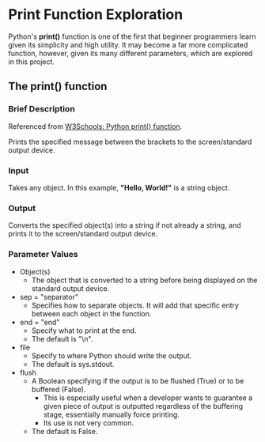 # Print Function Exploration

Python's **print()** function is one of the first that beginner programmers learn given its simplicity and high utility. It may become a far more complicated function, however, given its many different parameters, which are explored in this project.

## The print() function

### Brief Description

Referenced from [W3Schools: Python print() function](https://www.w3schools.com/python/ref_func_print.asp).

Prints the specified message between the brackets to the screen/standard output device.

### Input

Takes any object. In this example, **"Hello, World!"** is a string object.

### Output

Converts the specified object(s) into a string if not already a string, and prints it to the screen/standard output device.

### Parameter Values
- Object(s)
    - The object that is converted to a string before being displayed on the standard output device.
- sep = "separator"
    - Specifies how to separate objects. It will add that specific entry between each object in the function.
- end = "end"
    - Specify what to print at the end.
    - The default is "\n".
- file
    - Specify to where Python should write the output.
    - The default is sys.stdout.
- flush
    - A Boolean specifying if the output is to be flushed (True) or to be buffered (False).
      - This is especially useful when a developer wants to guarantee a given piece of output is outputted regardless of the buffering stage, essentially manually force printing.
      - Its use is not very common.
    - The default is False.
